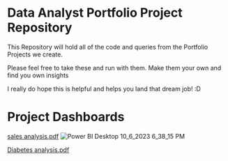 # Data Analyst Portfolio Project Repository

This Repository will hold all of the code and queries from the Portfolio Projects we create.

Please feel free to take these and run with them. Make them your own and find you own insights

I really do hope this is helpful and helps you land that dream job! :D

# Project Dashboards
[sales analysis.pdf](https://github.com/Pascalihub/Analysis_Projects/files/12836254/sales.analysis.pdf)
![Power BI Desktop 10_6_2023 6_38_15 PM](https://github.com/Pascalihub/Analysis_Projects/assets/111619420/315973a4-7179-4e7d-b557-15a9157f90bf)




[Diabetes analysis.pdf](https://github.com/Pascalihub/Analysis_Projects/files/12836257/Diabetes.analysis.pdf)

